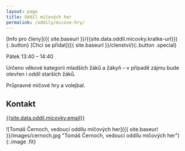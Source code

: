 ```yaml
---
layout: page
title: Oddíl míčových her
permalink: /oddily/micove-hry/
---
```

[Info pro členy]({{ site.baseurl }}/{{site.data.oddil.micovky.kratke-url}}){:.button} [Chci se přidat]({{ site.baseurl }}/clenstvi/){:.button .special}

Pátek 13:40 – 14:40 

Určeno věkové kategorii mladších žáků a žákyň – v případě zájmu bude otevřen i oddíl starších žáků.

Průpravné míčové hry a volejbal.

## Kontakt

[{{site.data.oddil.micovky.email}}](mailto:{{site.data.oddil.tanec.email}})


![Tomáš Černoch, vedoucí oddílu míčových her]({{ site.baseurl }}/images/cernoch.jpg "Tomáš Černoch, vedoucí oddílu míčových her"){:.image .fit}